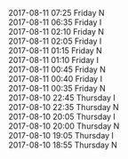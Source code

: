 2017-08-11 07:25 Friday  N  
2017-08-11 06:35 Friday  I  
2017-08-11 02:10 Friday  N  
2017-08-11 02:05 Friday  I  
2017-08-11 01:15 Friday  N  
2017-08-11 01:10 Friday  I  
2017-08-11 00:45 Friday  N  
2017-08-11 00:40 Friday  I  
2017-08-11 00:35 Friday  N  
2017-08-10 22:45 Thursday  I  
2017-08-10 22:35 Thursday  N  
2017-08-10 20:05 Thursday  I  
2017-08-10 20:00 Thursday  N  
2017-08-10 19:05 Thursday  I  
2017-08-10 18:55 Thursday  N  
